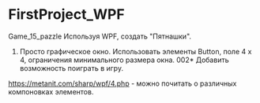 # FirstProject_WPF
Game_15_pazzle
Используя WPF, создать "Пятнашки".
001. Просто графическое окно. Использовать элементы Button, поле 4 х 4, ограничения минимального размера окна.
002* Добавить возможность поиграть в игру.

https://metanit.com/sharp/wpf/4.php - можно почитать о различных компоновках элементов.


